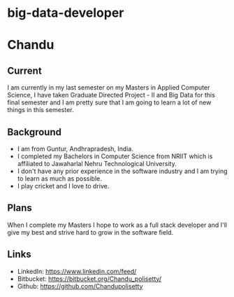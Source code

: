 # big-data-developer

# Chandu
## Current
I am currently in my last semester on my Masters in Applied Computer Science, I have taken Graduate Directed Project - II and Big Data for this final semester and I am pretty sure that I am going to learn a lot of new things in this semester.


## Background
* I am from Guntur, Andhrapradesh, India.
* I completed my Bachelors in Computer Science from NRIIT which is affiliated to Jawaharlal Nehru Technological University. 
* I don't have any prior experience in the software industry and I am trying to learn as much as possible. 
* I play cricket and I love to drive.


## Plans
When I complete my Masters I hope to work as a full stack developer and I'll give my best and strive hard to grow in the software field.

## Links
* LinkedIn: https://www.linkedin.com/feed/
* Bitbucket: https://bitbucket.org/Chandu_polisetty/
* Github: https://github.com/Chandupolisetty 